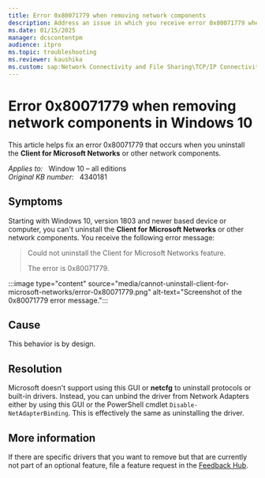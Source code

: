 ```yaml
---
title: Error 0x80071779 when removing network components
description: Address an issue in which you receive error 0x80071779 when removing Client for Microsoft Networks.
ms.date: 01/15/2025
manager: dcscontentpm
audience: itpro
ms.topic: troubleshooting
ms.reviewer: kaushika
ms.custom: sap:Network Connectivity and File Sharing\TCP/IP Connectivity (TCP Protocol, NLA, WinHTTP), csstroubleshoot
---
```

# Error 0x80071779 when removing network components in Windows 10

This article helps fix an error 0x80071779 that occurs when you uninstall the **Client for Microsoft Networks** or other network components.

_Applies to:_ &nbsp; Window 10 – all editions  
_Original KB number:_ &nbsp; 4340181

## Symptoms

Starting with Windows 10, version 1803 and newer based device or computer, you can't uninstall the **Client for Microsoft Networks** or other network components. You receive the following error message:

> Could not uninstall the Client for Microsoft Networks feature.  
>
> The error is 0x80071779.

:::image type="content" source="media/cannot-uninstall-client-for-microsoft-networks/error-0x80071779.png" alt-text="Screenshot of the 0x80071779 error message.":::

## Cause

This behavior is by design.

## Resolution

Microsoft doesn't support using this GUI or **netcfg** to uninstall protocols or built-in drivers. Instead, you can unbind the driver from Network Adapters either by using this GUI or the PowerShell cmdlet `Disable-NetAdapterBinding`. This is effectively the same as uninstalling the driver.

## More information

If there are specific drivers that you want to remove but that are currently not part of an optional feature, file a feature request in the [Feedback Hub](https://www.microsoft.com/store/productId/9NBLGGH4R32N).
